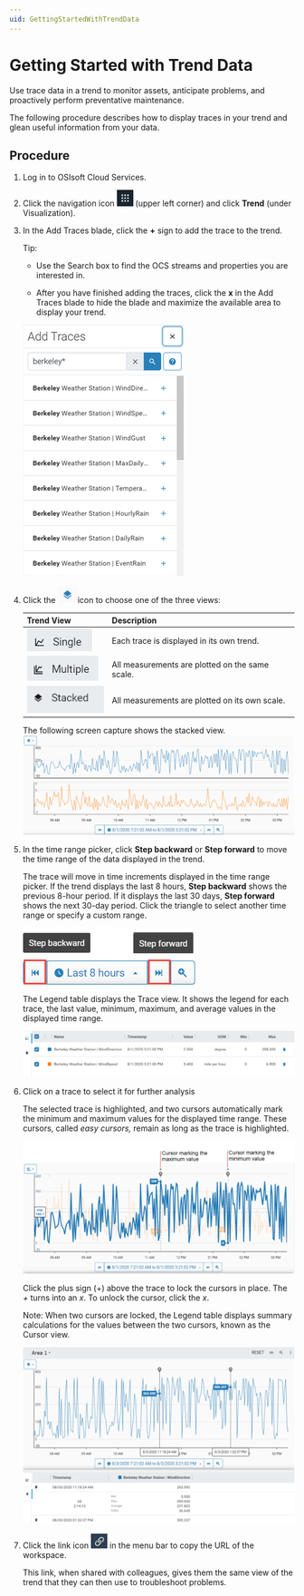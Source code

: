 ```yaml
---
uid: GettingStartedWithTrendData
---
```


Getting Started with Trend Data
=================================================

Use trace data in a trend to monitor assets, anticipate problems, and proactively perform preventative maintenance.

The following procedure describes how to display traces in your trend and glean useful information from your data.

Procedure
---------

1.  Log in to OSIsoft Cloud Services.

2.  Click the navigation icon ![](images\icon_navigation_bigger.png) (upper left corner) and click **Trend** (under Visualization). 
    
3. In the Add Traces blade, click the **+** sign to add the trace to the trend. 

   Tip: 

   - Use the Search box to find the OCS streams and properties you are interested in.

   - After you have finished adding the traces, click the **x** in the Add Traces blade to hide the blade and maximize the available area to display your trend.

    ![Search blade](images\Search_blade_75.png)
4. Click the ![Trend views icon](images\Trend_mode_icon.png)icon to choose one of the three views:

   | Trend View                               | Description                                     |
   | ---------------------------------------- | ----------------------------------------------- |
   | ![Single mode](images\Single_mode.png)   | Each trace is displayed in its own trend.       |
   | ![](images\Multiple_mode.png)            | All measurements are plotted on the same scale. |
   | ![Stacked mode](images\Stacked_mode.png) | All measurements are plotted on its own scale.  |
   
    The following screen capture shows the stacked view.
    ![Trend dislaying traces in stacked view](images\Traces_stacked_view.png)
   
5. In the time range picker, click **Step backward** or **Step forward** to move the time range of the data displayed in the trend.

   The trace will move in time increments displayed in the time range picker. If the trend displays the last 8 hours, **Step backward** shows the previous 8-hour period. If it displays the last 30 days, **Step forward** shows the next 30-day period. Click the triangle to select another time range or specify a custom range.

   ![Step back and step forward](images\Step_back_forward.png)

   The Legend table displays the Trace view. It shows the legend for each trace, the last value, minimum, maximum, and average values in the displayed time range.

   ![Legend Table](images\Legend_Table.png)

6. Click on a trace to select it for further analysis

   The selected trace is highlighted, and two cursors automatically mark the minimum and maximum values for the displayed time range. These cursors, called *easy cursors,* remain as long as the trace is highlighted.

   ![Maximum and minimum cursors](images\Max_min_cursors.png)

   Click the plus sign (+) above the trace to lock the cursors in place. The *+* turns into an *x*.  To unlock the cursor, click the *x*.

   Note: When two cursors are locked, the Legend table displays summary calculations for the values between the two cursors, known as the Cursor view.

   ![Cursor_view](images\Cursor_view.png)

7. Click the link icon ![Copy link icon](images\copy_url_link.png) in the menu bar to copy the URL of the workspace.

   This link, when shared with colleagues, gives them the same view of the trend that they can then use to troubleshoot problems.

